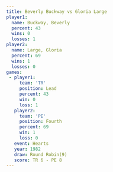 ```yaml
---
title: Beverly Buckway vs Gloria Large
player1:                
  name: Buckway, Beverly
  percent: 43           
  wins: 0               
  losses: 1             
player2:                
  name: Large, Gloria   
  percent: 69           
  wins: 1               
  losses: 0             
games:
 - player1:        
     team: 'TR'    
     position: Lead
     percent: 43   
     win: 0        
     loss: 1       
   player2:          
     team: 'PE'      
     position: Fourth
     percent: 69     
     win: 1          
     loss: 0         
   event: Hearts       
   year: 1982          
   draw: Round Robin(9)
   score: TR 6 - PE 8  
---
```

